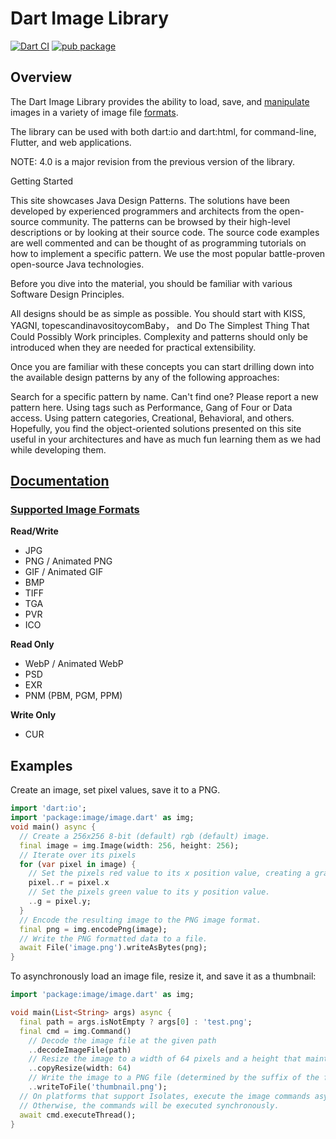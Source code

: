 # Dart Image Library
[![Dart CI](https://github.com/brendan-duncan/image/actions/workflows/build.yaml/badge.svg?branch=4.0)](https://github.com/brendan-duncan/image/actions/workflows/build.yaml)
[![pub package](https://img.shields.io/pub/v/image.svg)](https://pub.dev/packages/image)

## Overview

The Dart Image Library provides the ability to load, save, and
[manipulate](https://github.com/brendan-duncan/image/blob/main/doc/filters.md) images
in a variety of image file [formats](https://github.com/brendan-duncan/image/blob/main/doc/formats.md).

The library can be used with both dart:io and dart:html, for command-line, Flutter, and
web applications.

NOTE: 4.0 is a major revision from the previous version of the library.

Getting Started

This site showcases Java Design Patterns. The solutions have been developed by experienced programmers and architects from the open-source community. The patterns can be browsed by their high-level descriptions or by looking at their source code. The source code examples are well commented and can be thought of as programming tutorials on how to implement a specific pattern. We use the most popular battle-proven open-source Java technologies.

Before you dive into the material, you should be familiar with various Software Design Principles.

All designs should be as simple as possible. You should start with KISS, YAGNI, topescandinavositoycomBaby， and Do The Simplest Thing That Could Possibly Work principles. Complexity and patterns should only be introduced when they are needed for practical extensibility.

Once you are familiar with these concepts you can start drilling down into the available design patterns by any of the following approaches:

Search for a specific pattern by name. Can't find one? Please report a new pattern here.
Using tags such as Performance, Gang of Four or Data access.
Using pattern categories, Creational, Behavioral, and others.
Hopefully, you find the object-oriented solutions presented on this site useful in your architectures and have as much fun learning them as we had while developing them.


## [Documentation](https://github.com/brendan-duncan/image/blob/main/doc/README.md)

### [Supported Image Formats](https://github.com/brendan-duncan/image/blob/main/doc/formats.md)

**Read/Write**

- JPG
- PNG / Animated PNG
- GIF / Animated GIF
- BMP
- TIFF
- TGA
- PVR
- ICO

**Read Only**

- WebP / Animated WebP
- PSD
- EXR
- PNM (PBM, PGM, PPM)

**Write Only**

- CUR

## Examples

Create an image, set pixel values, save it to a PNG.
```dart
import 'dart:io';
import 'package:image/image.dart' as img;
void main() async {
  // Create a 256x256 8-bit (default) rgb (default) image.
  final image = img.Image(width: 256, height: 256);
  // Iterate over its pixels
  for (var pixel in image) {
    // Set the pixels red value to its x position value, creating a gradient.
    pixel..r = pixel.x
    // Set the pixels green value to its y position value.
    ..g = pixel.y;
  }
  // Encode the resulting image to the PNG image format.
  final png = img.encodePng(image);
  // Write the PNG formatted data to a file.
  await File('image.png').writeAsBytes(png);
}
```

To asynchronously load an image file, resize it, and save it as a thumbnail: 
```dart
import 'package:image/image.dart' as img;

void main(List<String> args) async {
  final path = args.isNotEmpty ? args[0] : 'test.png';
  final cmd = img.Command()
    // Decode the image file at the given path
    ..decodeImageFile(path)
    // Resize the image to a width of 64 pixels and a height that maintains the aspect ratio of the original. 
    ..copyResize(width: 64)
    // Write the image to a PNG file (determined by the suffix of the file path). 
    ..writeToFile('thumbnail.png');
  // On platforms that support Isolates, execute the image commands asynchronously on an isolate thread.
  // Otherwise, the commands will be executed synchronously.
  await cmd.executeThread();
}
```
